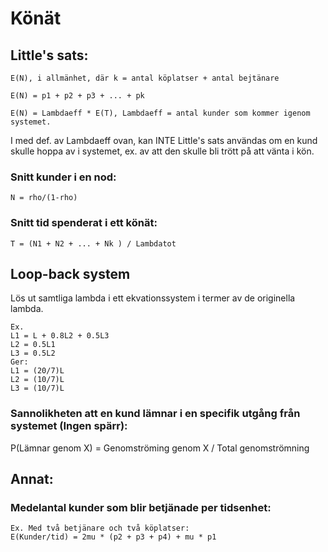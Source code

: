 # Könät

## Little's sats:
	E(N), i allmänhet, där k = antal köplatser + antal bejtänare

	E(N) = p1 + p2 + p3 + ... + pk	
	
	E(N) = Lambdaeff * E(T), Lambdaeff = antal kunder som kommer igenom systemet.

I med def. av Lambdaeff ovan, kan INTE Little's sats användas om en kund skulle hoppa av i systemet, ex. av att den skulle bli trött på att vänta i kön.

### Snitt kunder i en nod:
	
	N = rho/(1-rho)

### Snitt tid spenderat i ett könät:

	T = (N1 + N2 + ... + Nk ) / Lambdatot


## Loop-back system

Lös ut samtliga lambda i  ett ekvationssystem i termer av de originella lambda. 

	Ex.
	L1 = L + 0.8L2 + 0.5L3
	L2 = 0.5L1
	L3 = 0.5L2
	Ger:
	L1 = (20/7)L
	L2 = (10/7)L
	L3 = (10/7)L

### Sannolikheten att en kund lämnar i en specifik utgång från systemet (Ingen spärr):
P(Lämnar genom X) = Genomströming genom X / Total genomströmning


## Annat:

### Medelantal kunder som blir betjänade per tidsenhet:
	
	Ex. Med två betjänare och två köplatser:
	E(Kunder/tid) = 2mu * (p2 + p3 + p4) + mu * p1
